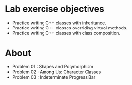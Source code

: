 # Lab exercise objectives
* Practice writing C++ classes with inheritance.
* Practice writing C++ classes overriding virtual methods.
* Practice writing C++ classes with class composition.

# About
* Problem 01 : Shapes and Polymorphism
* Problem 02 : Among Us: Character Classes
* Problem 03 : Indeterminate Progress Bar